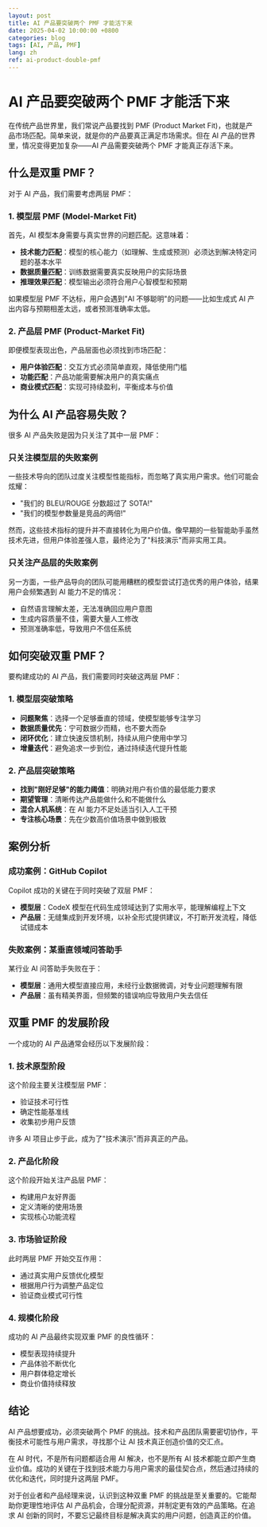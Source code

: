 ```yaml
---
layout: post
title: AI 产品要突破两个 PMF 才能活下来
date: 2025-04-02 10:00:00 +0800
categories: blog
tags: [AI, 产品, PMF]
lang: zh
ref: ai-product-double-pmf
---
```


# AI 产品要突破两个 PMF 才能活下来

在传统产品世界里，我们常说产品要找到 PMF (Product Market Fit)，也就是产品市场匹配。简单来说，就是你的产品要真正满足市场需求。但在 AI 产品的世界里，情况变得更加复杂——AI 产品需要突破两个 PMF 才能真正存活下来。

## 什么是双重 PMF？

对于 AI 产品，我们需要考虑两层 PMF：

### 1. 模型层 PMF (Model-Market Fit)

首先，AI 模型本身需要与真实世界的问题匹配。这意味着：

- **技术能力匹配**：模型的核心能力（如理解、生成或预测）必须达到解决特定问题的基本水平
- **数据质量匹配**：训练数据需要真实反映用户的实际场景
- **推理效果匹配**：模型输出必须符合用户心智模型和预期

如果模型层 PMF 不达标，用户会遇到"AI 不够聪明"的问题——比如生成式 AI 产出内容与预期相差太远，或者预测准确率太低。

### 2. 产品层 PMF (Product-Market Fit)

即便模型表现出色，产品层面也必须找到市场匹配：

- **用户体验匹配**：交互方式必须简单直观，降低使用门槛
- **功能匹配**：产品功能需要解决用户的真实痛点
- **商业模式匹配**：实现可持续盈利，平衡成本与价值

## 为什么 AI 产品容易失败？

很多 AI 产品失败是因为只关注了其中一层 PMF：

### 只关注模型层的失败案例

一些技术导向的团队过度关注模型性能指标，而忽略了真实用户需求。他们可能会炫耀：

- "我们的 BLEU/ROUGE 分数超过了 SOTA!"
- "我们的模型参数量是竞品的两倍!"

然而，这些技术指标的提升并不直接转化为用户价值。像早期的一些智能助手虽然技术先进，但用户体验差强人意，最终沦为了"科技演示"而非实用工具。

### 只关注产品层的失败案例

另一方面，一些产品导向的团队可能用糟糕的模型尝试打造优秀的用户体验，结果用户会频繁遇到 AI 能力不足的情况：

- 自然语言理解太差，无法准确回应用户意图
- 生成内容质量不佳，需要大量人工修改
- 预测准确率低，导致用户不信任系统

## 如何突破双重 PMF？

要构建成功的 AI 产品，我们需要同时突破这两层 PMF：

### 1. 模型层突破策略

- **问题聚焦**：选择一个足够垂直的领域，使模型能够专注学习
- **数据质量优先**：宁可数据少而精，也不要大而杂
- **闭环优化**：建立快速反馈机制，持续从用户使用中学习
- **增量迭代**：避免追求一步到位，通过持续迭代提升性能

### 2. 产品层突破策略

- **找到"刚好足够"的能力阈值**：明确对用户有价值的最低能力要求
- **期望管理**：清晰传达产品能做什么和不能做什么
- **混合人机系统**：在 AI 能力不足处适当引入人工干预
- **专注核心场景**：先在少数高价值场景中做到极致

## 案例分析

### 成功案例：GitHub Copilot

Copilot 成功的关键在于同时突破了双层 PMF：

- **模型层**：CodeX 模型在代码生成领域达到了实用水平，能理解编程上下文
- **产品层**：无缝集成到开发环境，以补全形式提供建议，不打断开发流程，降低试错成本

### 失败案例：某垂直领域问答助手

某行业 AI 问答助手失败在于：

- **模型层**：通用大模型直接应用，未经行业数据微调，对专业问题理解有限
- **产品层**：虽有精美界面，但频繁的错误响应导致用户失去信任

## 双重 PMF 的发展阶段

一个成功的 AI 产品通常会经历以下发展阶段：

### 1. 技术原型阶段

这个阶段主要关注模型层 PMF：

- 验证技术可行性
- 确定性能基准线
- 收集初步用户反馈

许多 AI 项目止步于此，成为了"技术演示"而非真正的产品。

### 2. 产品化阶段

这个阶段开始关注产品层 PMF：

- 构建用户友好界面
- 定义清晰的使用场景
- 实现核心功能流程

### 3. 市场验证阶段

此时两层 PMF 开始交互作用：

- 通过真实用户反馈优化模型
- 根据用户行为调整产品定位
- 验证商业模式可行性

### 4. 规模化阶段

成功的 AI 产品最终实现双重 PMF 的良性循环：

- 模型表现持续提升
- 产品体验不断优化
- 用户群体稳定增长
- 商业价值持续释放

## 结论

AI 产品想要成功，必须突破两个 PMF 的挑战。技术和产品团队需要密切协作，平衡技术可能性与用户需求，寻找那个让 AI 技术真正创造价值的交汇点。

在 AI 时代，不是所有问题都适合用 AI 解决，也不是所有 AI 技术都能立即产生商业价值。成功的关键在于找到技术能力与用户需求的最佳契合点，然后通过持续的优化和迭代，同时提升这两层 PMF。

对于创业者和产品经理来说，认识到这种双重 PMF 的挑战是至关重要的。它能帮助你更理性地评估 AI 产品机会，合理分配资源，并制定更有效的产品策略。在追求 AI 创新的同时，不要忘记最终目标是解决真实的用户问题，创造真正的价值。 